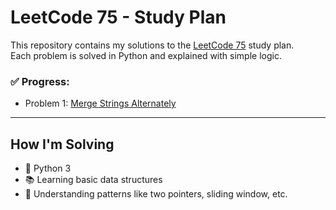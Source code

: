 # LeetCode 75 - Study Plan

This repository contains my solutions to the [LeetCode 75](https://leetcode.com/study-plan/leetcode-75/) study plan.  
Each problem is solved in Python and explained with simple logic.

### ✅ Progress:
- Problem 1: [Merge Strings Alternately](./1768-merge-strings-alternately.py)

---

## How I'm Solving
- 🔰 Python 3
- 📚 Learning basic data structures
- 🧠 Understanding patterns like two pointers, sliding window, etc.
